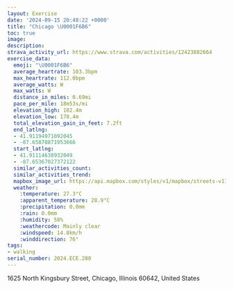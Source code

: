 ```yaml
---
layout: Exercise
date: '2024-09-15 20:48:22 +0000'
title: "Chicago \U0001F6B6"
toc: true
image:
description:
strava_activity_url: https://www.strava.com/activities/12423882664
exercise_data:
  emoji: "\U0001F6B6"
  average_heartrate: 103.3bpm
  max_heartrate: 112.0bpm
  average_watts: W
  max_watts: W
  distance_in_miles: 0.69mi
  pace_per_mile: 18m53s/mi
  elevation_high: 182.4m
  elevation_low: 178.4m
  total_elevation_gain_in_feet: 7.2ft
  end_latlng:
  - 41.91194971092045
  - -87.65870871953666
  start_latlng:
  - 41.91114638932049
  - -87.65367027372122
  similar_activities_count:
  similar_activities_trend:
  mapbox_image_url: https://api.mapbox.com/styles/v1/mapbox/streets-v11/static/path-5+787af2-1.0(cvx~F%7Ck_vOBbE),pin-s-s+e5b22e(-87.65647,41.9109),pin-s-f+89ae00(-87.65745,41.91088)/auto/800x800?access_token=pk.eyJ1Ijoiam9zaGJlY2ttYW4iLCJhIjoiY205eWR2aDd1MWZ6djJrbXc4a3M0bWZleiJ9.XiG9OWkNcZk2QzjJbxLB4A
  weather:
    :temperature: 27.3°C
    :apparent_temperature: 28.9°C
    :precipitation: 0.0mm
    :rain: 0.0mm
    :humidity: 58%
    :weathercode: Mainly clear
    :windspeed: 14.8km/h
    :winddirection: 76°
tags:
- walking
serial_number: 2024.ECE.280
---
```

1625 North Kingsbury Street, Chicago, Illinois 60642, United States
